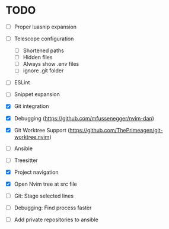 # TODO

- [ ] Proper luasnip expansion
- [ ] Telescope configuration
  - [ ] Shortened paths
  - [ ] Hidden files
  - [ ] Always show .env files
  - [ ] ignore .git folder
- [ ] ESLint
- [ ] Snippet expansion
- [x] Git integration
- [x] Debugging (https://github.com/mfussenegger/nvim-dap)
- [x] Git Worktree Support (https://github.com/ThePrimeagen/git-worktree.nvim)
- [ ] Ansible
- [ ] Treesitter
- [x] Project navigation
- [x] Open Nvim tree at src file
- [ ] Git: Stage selected lines
- [ ] Debugging: Find process faster

- [ ] Add private repositories to ansible
